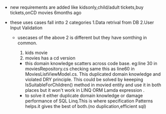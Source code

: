 - new requirements are added like kidsonly,child/adult tickets,buy tickets,onCD movies 6months ago

- these uses cases fall intto 2 categories
  1.Data retrival from DB
  2.User Input Validation

  - usecases of the above 2 is different but they have somthing in common.

    1. kids movie
    2. movies has a cd version

    - this domain knowledge scatters across code base. eg:line 30 in moviesRepository.cs checking same this as line60 in MoviesListViewModel.cs. This duplicated domain knowledge and violated DRY principle. This could be solved by keeeping IsSuitableForChildren() method in movied entity and use it in both places but it won't work in LINQ ORM Lamda expression .

    * to solve it either duplicate domain knowledge or damage performance of SQL Linq.This is where specification Patterns helps.it gives the best of both.(no duplication,efficient sql)
